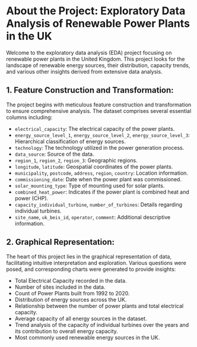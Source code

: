 # About the Project: Exploratory Data Analysis of Renewable Power Plants in the UK

Welcome to the exploratory data analysis (EDA) project focusing on renewable power plants in the United Kingdom. This project looks for the landscape of renewable energy sources, their distribution, capacity trends, and various other insights derived from extensive data analysis.

## 1. Feature Construction and Transformation:

The project begins with meticulous feature construction and transformation to ensure comprehensive analysis. The dataset comprises several essential columns including:

- `electrical_capacity`: The electrical capacity of the power plants.
- `energy_source_level_1`, `energy_source_level_2`, `energy_source_level_3`: Hierarchical classification of energy sources.
- `technology`: The technology utilized in the power generation process.
- `data_source`: Source of the data.
- `region_1`, `region_2`, `region_3`: Geographic regions.
- `longitude`, `latitude`: Geospatial coordinates of the power plants.
- `municipality`, `postcode`, `address`, `region`, `country`: Location information.
- `commissioning_date`: Date when the power plant was commissioned.
- `solar_mounting_type`: Type of mounting used for solar plants.
- `combined_heat_power`: Indicates if the power plant is combined heat and power (CHP).
- `capacity_individual_turbine`, `number_of_turbines`: Details regarding individual turbines.
- `site_name`, `uk_beis_id`, `operator`, `comment`: Additional descriptive information.

## 2. Graphical Representation:

The heart of this project lies in the graphical representation of data, facilitating intuitive interpretation and exploration. Various questions were posed, and corresponding charts were generated to provide insights:

- Total Electrical Capacity recorded in the data.
- Number of sites included in the data.
- Count of Power Plants built from 1992 to 2020.
- Distribution of energy sources across the UK.
- Relationship between the number of power plants and total electrical capacity.
- Average capacity of all energy sources in the dataset.
- Trend analysis of the capacity of individual turbines over the years and its contribution to overall energy capacity.
- Most commonly used renewable energy sources in the UK.